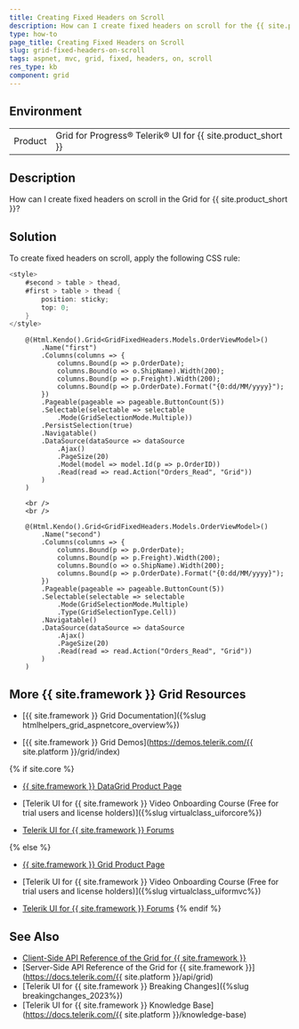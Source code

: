 ```yaml
---
title: Creating Fixed Headers on Scroll
description: How can I create fixed headers on scroll for the {{ site.product }} Grid?
type: how-to
page_title: Creating Fixed Headers on Scroll
slug: grid-fixed-headers-on-scroll
tags: aspnet, mvc, grid, fixed, headers, on, scroll
res_type: kb
component: grid
---
```


## Environment

<table>
 <tr>
  <td>Product</td>
  <td>Grid for Progress® Telerik® UI for {{ site.product_short }} </td>
 </tr>
</table>

## Description

How can I create fixed headers on scroll in the Grid for {{ site.product_short }}?

## Solution 

To create fixed headers on scroll, apply the following CSS rule:

```C# style.css
<style>
    #second > table > thead,
    #first > table > thead {
        position: sticky;
        top: 0;
    }
</style>
```
```Razor Index.cshtml
    @(Html.Kendo().Grid<GridFixedHeaders.Models.OrderViewModel>()
        .Name("first")
        .Columns(columns => {
            columns.Bound(p => p.OrderDate);
            columns.Bound(o => o.ShipName).Width(200);
            columns.Bound(p => p.Freight).Width(200);
            columns.Bound(p => p.OrderDate).Format("{0:dd/MM/yyyy}");
        })
        .Pageable(pageable => pageable.ButtonCount(5))
        .Selectable(selectable => selectable
            .Mode(GridSelectionMode.Multiple))
        .PersistSelection(true)
        .Navigatable()
        .DataSource(dataSource => dataSource
            .Ajax()
            .PageSize(20)
            .Model(model => model.Id(p => p.OrderID))
            .Read(read => read.Action("Orders_Read", "Grid"))
        )
    )

    <br />
    <br />

    @(Html.Kendo().Grid<GridFixedHeaders.Models.OrderViewModel>()
        .Name("second")
        .Columns(columns => {
            columns.Bound(p => p.OrderDate);
            columns.Bound(p => p.Freight).Width(200);
            columns.Bound(o => o.ShipName).Width(200);
            columns.Bound(p => p.OrderDate).Format("{0:dd/MM/yyyy}");
        })
        .Pageable(pageable => pageable.ButtonCount(5))
        .Selectable(selectable => selectable
            .Mode(GridSelectionMode.Multiple)
            .Type(GridSelectionType.Cell))
        .Navigatable()
        .DataSource(dataSource => dataSource
            .Ajax()
            .PageSize(20)
            .Read(read => read.Action("Orders_Read", "Grid"))
        )
    )
```

## More {{ site.framework }} Grid Resources

* [{{ site.framework }} Grid Documentation]({%slug htmlhelpers_grid_aspnetcore_overview%})

* [{{ site.framework }} Grid Demos](https://demos.telerik.com/{{ site.platform }}/grid/index)

{% if site.core %}
* [{{ site.framework }} DataGrid Product Page](https://www.telerik.com/aspnet-core-ui/grid)

* [Telerik UI for {{ site.framework }} Video Onboarding Course (Free for trial users and license holders)]({%slug virtualclass_uiforcore%})

* [Telerik UI for {{ site.framework }} Forums](https://www.telerik.com/forums/aspnet-core-ui)

{% else %}
* [{{ site.framework }} Grid Product Page](https://www.telerik.com/aspnet-mvc/grid)

* [Telerik UI for {{ site.framework }} Video Onboarding Course (Free for trial users and license holders)]({%slug virtualclass_uiformvc%})

* [Telerik UI for {{ site.framework }} Forums](https://www.telerik.com/forums/aspnet-mvc)
{% endif %}

## See Also

* [Client-Side API Reference of the Grid for {{ site.framework }}](https://docs.telerik.com/kendo-ui/api/javascript/ui/grid)
* [Server-Side API Reference of the Grid for {{ site.framework }}](https://docs.telerik.com/{{ site.platform }}/api/grid)
* [Telerik UI for {{ site.framework }} Breaking Changes]({%slug breakingchanges_2023%})
* [Telerik UI for {{ site.framework }} Knowledge Base](https://docs.telerik.com/{{ site.platform }}/knowledge-base)
